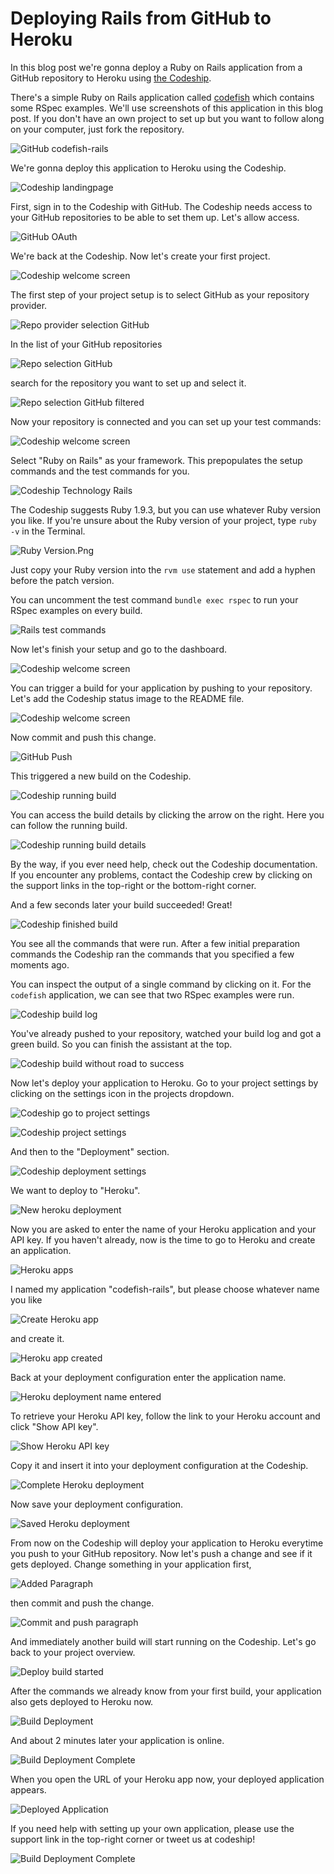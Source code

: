 Deploying Rails from GitHub to Heroku
======================

In this blog post we're gonna deploy a Ruby on Rails application from a GitHub repository to Heroku using [the Codeship](https://www.codeship.io/).

There's a simple Ruby on Rails application called [codefish](https://github.com/codeship-tutorials/codefish-rails) which contains some RSpec examples. We'll use screenshots of this application in this blog post. If you don't have an own project to set up but you want to follow along on your computer, just fork the repository.

![GitHub codefish-rails](../screenshots/codefish-rails.png)

We're gonna deploy this application to Heroku using the Codeship.

![Codeship landingpage](../../../screenshots/codeship-landingpage.png)

First, sign in to the Codeship with GitHub. The Codeship needs access to your GitHub repositories to be able to set them up. Let's allow access.

![GitHub OAuth](../screenshots/oauth.png)

We're back at the Codeship. Now let's create your first project.

![Codeship welcome screen](../../../screenshots/codeship-welcome.png)

The first step of your project setup is to select GitHub as your repository provider.

![Repo provider selection GitHub](../screenshots/repo-provider-selection.png)

In the list of your GitHub repositories

![Repo selection GitHub](../screenshots/repo-selection.png)

search for the repository you want to set up and select it.

![Repo selection GitHub filtered](../screenshots/repo-selection-filtered.png)

Now your repository is connected and you can set up your test commands:

![Codeship welcome screen](../../../screenshots/codeship-technology.png)

Select "Ruby on Rails" as your framework. This prepopulates the setup commands and the test commands for you.

![Codeship Technology Rails](../../screenshots/codeship-technology-rails.png)

The Codeship suggests Ruby 1.9.3, but you can use whatever Ruby version you like. If you're unsure about the Ruby version of your project, type `ruby -v` in the Terminal.

![Ruby Version.Png](../../screenshots/ruby-version.png.png)

Just copy your Ruby version into the `rvm use` statement and add a hyphen before the patch version.

You can uncomment the test command `bundle exec rspec` to run your RSpec examples on every build.

![Rails test commands](../screenshots/test-commands.png)

Now let's finish your setup and go to the dashboard.

![Codeship welcome screen](../../../screenshots/codeship-dashboard.png)

You can trigger a build for your application by pushing to your repository. Let's add the Codeship status image to the README file.

![Codeship welcome screen](../../screenshots/codeship-image.png)

Now commit and push this change.

![GitHub Push](../screenshots/push.png)

This triggered a new build on the Codeship.

![Codeship running build](../screenshots/first-build-running.png)

You can access the build details by clicking the arrow on the right. Here you can follow the running build.

![Codeship running build details](../screenshots/first-build-running-details.png)

By the way, if you ever need help, check out the Codeship documentation. If you encounter any problems, contact the Codeship crew by clicking on the support links in the top-right or the bottom-right corner.

And a few seconds later your build succeeded! Great!

![Codeship finished build](../screenshots/first-build-finished.png)

You see all the commands that were run. After a few initial preparation commands the Codeship ran the commands that you specified a few moments ago.

You can inspect the output of a single command by clicking on it. For the `codefish` application, we can see that two RSpec examples were run.

![Codeship build log](../screenshots/build-log.png)

You've already pushed to your repository, watched your build log and got a green build. So you can finish the assistant at the top.

![Codeship build without road to success](../screenshots/build-without-road-to-success.png)

Now let's deploy your application to Heroku. Go to your project settings by clicking on the settings icon in the projects dropdown.

![Codeship go to project settings](../screenshots/go-to-project-settings.png)

![Codeship project settings](../screenshots/project-settings.png)

And then to the "Deployment" section.

![Codeship deployment settings](../screenshots/deployment-settings.png)

We want to deploy to "Heroku".

![New heroku deployment](screenshots/new-heroku-deployment.png)

Now you are asked to enter the name of your Heroku application and your API key. If you haven't already, now is the time to go to Heroku and create an application.

![Heroku apps](screenshots/heroku-apps.png)

I named my application "codefish-rails", but please choose whatever name you like

![Create Heroku app](screenshots/create-heroku-app.png)

and create it.

![Heroku app created](screenshots/heroku-app-created.png)

Back at your deployment configuration enter the application name.

![Heroku deployment name entered](screenshots/heroku-deployment-name.png)

To retrieve your Heroku API key, follow the link to your Heroku account and click "Show API key".

![Show Heroku API key](screenshots/show-api-key.png)

Copy it and insert it into your deployment configuration at the Codeship.

![Complete Heroku deployment](screenshots/complete-heroku-deployment.png)

Now save your deployment configuration.

![Saved Heroku deployment](screenshots/saved-heroku-deployment.png)

From now on the Codeship will deploy your application to Heroku everytime you push to your GitHub repository. Now let's push a change and see if it gets deployed. Change something in your application first,

![Added Paragraph](screenshots/added-paragraph.png)

then commit and push the change.

![Commit and push paragraph](../screenshots/commit-and-push-paragraph.png)

And immediately another build will start running on the Codeship. Let's go back to your project overview.

![Deploy build started](../screenshots/deploy-build-started.png)

After the commands we already know from your first build, your application also gets deployed to Heroku now.

![Build Deployment](screenshots/build-deployment.png)

And about 2 minutes later your application is online.

![Build Deployment Complete](screenshots/build-deployment-complete.png)

When you open the URL of your Heroku app now, your deployed application appears.

![Deployed Application](screenshots/deployed-application.png)

If you need help with setting up your own application, please use the support link in the top-right corner or tweet us at codeship!

![Build Deployment Complete](screenshots/build-deployment-complete.png)
